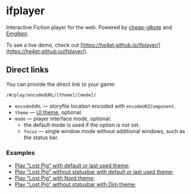 # ifplayer

Interactive Fiction player for the web.
Powered by [cheap-glkote](https://github.com/He4eT/cheap-glkote) and [Emglken](https://github.com/curiousdannii/emglken).

To see a live demo, check out [https://he4et.github.io/ifplayer/](https://he4et.github.io/ifplayer/).

## Direct links

You can provide the direct link to your game:

`/#/play/encodedURL/[theme]/[mode]/`

- `encodedURL` — storyfile location encoded with `encodeURIComponent`.
- `theme` — [UI theme](https://github.com/He4eT/ifplayer/blob/master/src/themes/themes.js), optional.
- `mode` — player interface mode, optional:
  - the default mode is used if the option is not set.
  - `focus` — single window mode without additional windows, such as the status bar.

### Examples
- [Play "Lost Pig" with default or last used theme](https://he4et.github.io/ifplayer/#/play/https%3A%2F%2Fmirror.ifarchive.org%2Fif-archive%2Fgames%2Fzcode%2FLostPig.z8/);
- [Play "Lost Pig" without statusbar with default or last used theme](https://he4et.github.io/ifplayer/#/play/https%3A%2F%2Fmirror.ifarchive.org%2Fif-archive%2Fgames%2Fzcode%2FLostPig.z8/);
- [Play "Lost Pig" with Nord theme](https://he4et.github.io/ifplayer/#/play/https%3A%2F%2Fmirror.ifarchive.org%2Fif-archive%2Fgames%2Fzcode%2FLostPig.z8/nord/);
- [Play "Lost Pig" without statusbar with Dim theme](https://he4et.github.io/ifplayer/#/play/https%3A%2F%2Fmirror.ifarchive.org%2Fif-archive%2Fgames%2Fzcode%2FLostPig.z8/dim/focus/);
